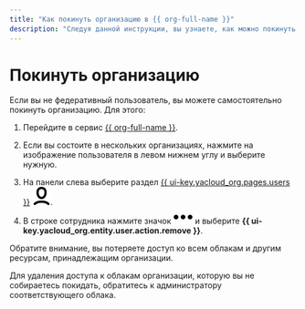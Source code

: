 ```yaml
---
title: "Как покинуть организацию в {{ org-full-name }}"
description: "Следуя данной инструкции, вы узнаете, как можно покинуть организацию." 
---
```


# Покинуть организацию

Если вы не федеративный пользователь, вы можете самостоятельно покинуть организацию. Для этого:

1. Перейдите в сервис [{{ org-full-name }}]({{link-org-main}}).

1. Если вы состоите в нескольких организациях, нажмите на изображение пользователя в левом нижнем углу и выберите нужную.

1. На панели слева выберите раздел [{{ ui-key.yacloud_org.pages.users }}]({{link-org-users}}) ![icon-users](../../_assets/organization/icon-users.svg).

1. В строке сотрудника нажмите значок ![icon-context-menu](../../_assets/horizontal-ellipsis.svg) и выберите **{{ ui-key.yacloud_org.entity.user.action.remove }}**.

Обратите внимание, вы потеряете доступ ко всем облакам и другим ресурсам, принадлежащим организации.

Для удаления доступа к облакам организации, которую вы не собираетесь покидать, обратитесь к администратору соответствующего облака.
